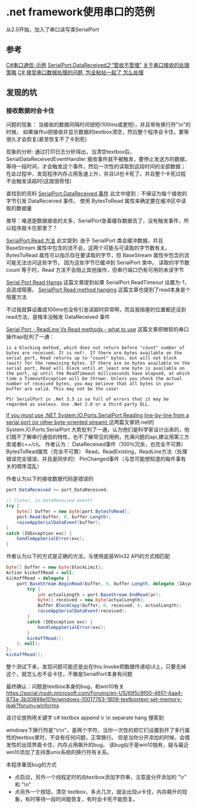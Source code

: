 # .net framework使用串口的范例
从2.0开始，加入了串口读写类SerialPort

## 参考
[C#串口通信-示例](https://www.cnblogs.com/chinahunter/p/10934387.html)
[SerialPort.DataReceived之“管收不管埋”](https://www.cnblogs.com/showlie/articles/2367154.html)
[关于串口接收的处理策略](https://blog.csdn.net/u010456460/article/details/53009252)
[C# 接受串口数据处理的问题, 包全粘帖一起了 怎么处理](https://bbs.csdn.net/topics/390131699)


## 发现的坑
### 接收数据时会卡住
问题的现象：
当接收的数据间隔时间很短(100ms或更短)，并且带有换行符"\n"的时候，
如果操作ui把接收并显示数据的textbox清空，然后整个程序会卡住，要等很久才会恢复(甚至恢复不了卡到死)

现象的分析:
通过打印日志分析得出，当清空textbox后，SerialDataReceivedEventHandler 接收事件就不被触发，要停止发送方的数据，等待一段时间，才会触发这个事件，然后一次性的读取到这段时间的全部数据；
在此过程中，发现程序内存占用急速上升，并且UI也卡死了。并且整个卡死过程不会触发读超时(这就很奇怪)


查找到的资料
[SerialPort.DataReceived 事件](https://docs.microsoft.com/zh-cn/dotnet/api/system.io.ports.serialport.datareceived)
此文中提到：不保证为每个接收的字节引发 DataReceived 事件。 使用 BytesToRead 属性来确定要在缓冲区中读取的数据量

推导：难道是数据接收的太多，SerialPort急着缓存数据去了，没有触发事件，所以程序就卡在那里了？

[SerialPort.Read 方法](https://docs.microsoft.com/zh-cn/dotnet/api/system.io.ports.serialport.read)
此文提到: 由于 SerialPort 类会缓冲数据，并且 BaseStream 属性中包含的流不会，这两个可能与可读取的字节数有关。 BytesToRead 属性可以指示存在要读取的字节，但 BaseStream 属性中包含的流可能无法访问这些字节，
因为这些字节已缓冲到 SerialPort 类中。
读取的字节数 count 等于时，Read 方法不会阻止其他操作，但串行端口仍有可用的未读字节

[Serial Port Read Hangs](https://social.msdn.microsoft.com/Forums/en-US/0ae1d0e3-3853-4b99-b486-f9944b5cf907/serial-port-read-hangs?forum=Vsexpressvb)
这篇文章提到如果 SerialPort.ReadTimeout 设置为-1，会造成阻塞。
[SerialPort Read method hanging](https://social.msdn.microsoft.com/Forums/en-US/32281c77-f3dc-4d6d-b675-3592d86a0288/serialport-read-method-hanging?forum=csharpgeneral)
这篇文章也提到了read本身是个阻塞方法

不过我就算设置成100ms也没有引发读超时异常啊，而且我阻塞的位置都还没到read方法，是根本没触发 DataReceived 事件


[Serial Port - ReadLine Vs Read methods - what to use](https://social.msdn.microsoft.com/Forums/vstudio/en-US/2e881834-5b68-4935-a185-c90e71aff7ad/serial-port-readline-vs-read-methods-what-to-use?forum=netfxbcl)
这篇文章把微软的串口操作api批判了一通：
```
is a blocking method, which does not return before "count" number of bytes are received. It is not!. If there are bytes available on the serial port, Read returns up to "count" bytes, but will not block (wait) for the remaining bytes. If there are no bytes available on the serial port, Read will block until at least one byte is available on the port, up until the ReadTimeout milliseconds have elapsed, at which time a TimeoutException will be thrown. Unless you check the actual number of received bytes, you may believe that all bytes in your buffer are valid. This may not be the case!

PS! SerialPort in .Net 3.5 is so full of errors that it may be regarded as useless. Use .Net 2.0 or a third party DLL.
```

[If you *must* use .NET System.IO.Ports.SerialPort ](https://www.sparxeng.com/blog/software/must-use-net-system-io-ports-serialport)
[Reading line-by-line from a serial port (or other byte-oriented stream) ](https://www.sparxeng.com/blog/software/reading-lines-serial-port)
这两篇文章把.net的 System.IO.Ports.SerialPort 大势批判了一通，认为他们是科学家设计出来的，他们既不了解串行通信的特性，也不了解常见的用例，充满问题的api,建议用第三方库或者c++/cli。
作者认为：
DataReceived事件（100％冗余，也完全不可靠）
BytesToRead属性（完全不可靠）
Read，ReadExisting，ReadLine方法（处理错误完全错误，并且是同步的）
PinChanged事件（与您可能想知道的每件事有关的顺序混乱）

作者认为以下的接收数据代码是错误的
```C#
port.DataReceived += port_DataReceived;

// (later, in DataReceived event)
try {
    byte[] buffer = new byte[port.BytesToRead];
    port.Read(buffer, 0, buffer.Length);
    raiseAppSerialDataEvent(buffer);
}
catch (IOException exc) {
    handleAppSerialError(exc);
}
```

作者认为以下的方式是正确的方法，与使用底层Win32 API的方式相匹配

```C#
byte[] buffer = new byte[blockLimit];
Action kickoffRead = null;
kickoffRead = delegate {
    port.BaseStream.BeginRead(buffer, 0, buffer.Length, delegate (IAsyncResult ar) {
        try {
            int actualLength = port.BaseStream.EndRead(ar);
            byte[] received = new byte[actualLength];
            Buffer.BlockCopy(buffer, 0, received, 0, actualLength);
            raiseAppSerialDataEvent(received);
        }
        catch (IOException exc) {
            handleAppSerialError(exc);
        }
        kickoffRead();
    }, null);
};
kickoffRead();
```

整个测试下来，发现问题可能还是出在this.Invoke把数据传递给UI上，只要去掉这个，就怎么也不会卡住，不像是SerialPort本身有问题


最终确认：问题是textbox本身的bug，和win10有关
https://social.msdn.microsoft.com/Forums/en-US/695c9f00-4651-4aa4-873a-3b30898e101e/windows-10017763-1809-textboxtext-set-memory-leak?forum=winforms

该讨论放狗用关键字 c# textbox append \r  \n separate hang 搜索到

windows下换行符是"\r\n"，是两个字符，当你一次性的把它们设置到开了多行属性的textbox里时，不会有任何问题，正常换行。
但是当你分开添加的时候，会偶发性的出现界面卡住，内存占用飙升的bug。
该bug似乎是win10独有，疑与最近win10添加了支持类unix系统的换行符有关系。

本程序重现bug的方式
* 点启动，另外一个线程定时的向textbox添加字符串，注意是分开添加的 "\r" 和 "\n"
* 点另外一个按钮，清空 textbox，多点几次，就会出现ui卡住，内存飙升的现象，有时等待一段时间能恢复，有时会卡死不能恢复。

